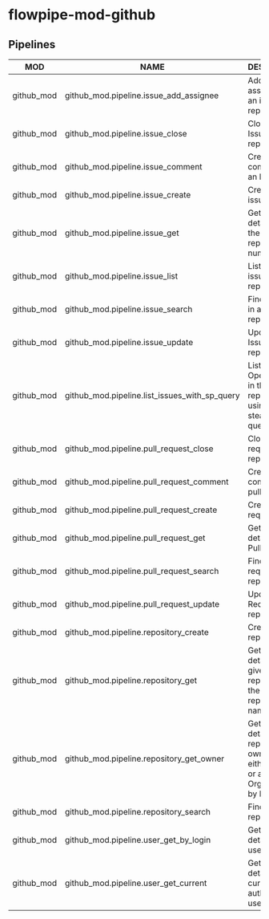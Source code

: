 # flowpipe-mod-github

## Pipelines

| MOD        | NAME                                          | DESCRIPTION                                                                            |
|------------|-----------------------------------------------|----------------------------------------------------------------------------------------|
| github_mod | github_mod.pipeline.issue_add_assignee        | Add assignee(s) to an issue in a repository.                                           |
| github_mod | github_mod.pipeline.issue_close               | Close an Issue in a repository.                                                        |
| github_mod | github_mod.pipeline.issue_comment             | Create a comment on an Issue.                                                          |
| github_mod | github_mod.pipeline.issue_create              | Create a new issue.                                                                    |
| github_mod | github_mod.pipeline.issue_get                 | Get issue details from the current repository by number.                               |
| github_mod | github_mod.pipeline.issue_list                | List of Open issues in the repository.                                                 |
| github_mod | github_mod.pipeline.issue_search              | Find an issue in a repository.                                                         |
| github_mod | github_mod.pipeline.issue_update              | Update an Issue in a repository.                                                       |
| github_mod | github_mod.pipeline.list_issues_with_sp_query | List of all Open issues in the repository using steampipe query.                       |
| github_mod | github_mod.pipeline.pull_request_close        | Close a pull request in a repository.                                                  |
| github_mod | github_mod.pipeline.pull_request_comment      | Create a comment on pull request.                                                      |
| github_mod | github_mod.pipeline.pull_request_create       | Create a Pull request.                                                                 |
| github_mod | github_mod.pipeline.pull_request_get          | Get the details of a Pull Request.                                                     |
| github_mod | github_mod.pipeline.pull_request_search       | Find a pull request in a repository.                                                   |
| github_mod | github_mod.pipeline.pull_request_update       | Update a Pull Request in a repository.                                                 |
| github_mod | github_mod.pipeline.repository_create         | Create a new repository.                                                               |
| github_mod | github_mod.pipeline.repository_get            | Get the details of a given repository by the owner and repository name.                |
| github_mod | github_mod.pipeline.repository_get_owner      | Get the details of a repository owner (ie. either a User or an Organization) by login. |
| github_mod | github_mod.pipeline.repository_search         | Find a repository.                                                                     |
| github_mod | github_mod.pipeline.user_get_by_login         | Get the details of a user by login.                                                    |
| github_mod | github_mod.pipeline.user_get_current          | Get the details of currently authenticated user.                                       |
